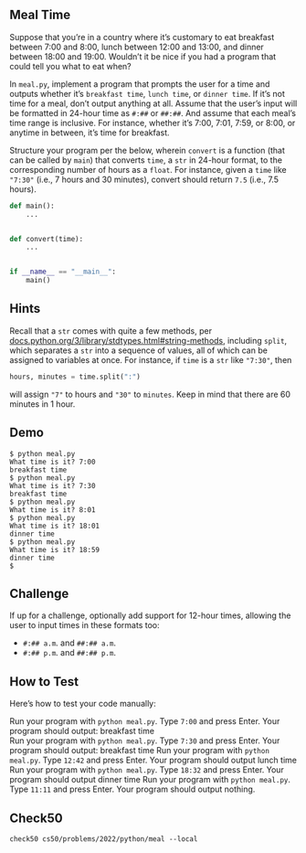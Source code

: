 ## Meal Time

Suppose that you’re in a country where it’s customary to eat breakfast between 7:00 and 8:00, lunch between 12:00 and 13:00, and dinner between 18:00 and 19:00. Wouldn’t it be nice if you had a program that could tell you what to eat when?

In `meal.py`, implement a program that prompts the user for a time and outputs whether it’s `breakfast time`, `lunch time`, or `dinner time`. If it’s not time for a meal, don’t output anything at all. Assume that the user’s input will be formatted in 24-hour time as `#:##` or `##:##`. And assume that each meal’s time range is inclusive. For instance, whether it’s 7:00, 7:01, 7:59, or 8:00, or anytime in between, it’s time for breakfast.

Structure your program per the below, wherein `convert` is a function (that can be called by `main`) that converts `time`, a `str` in 24-hour format, to the corresponding number of hours as a `float`. For instance, given a `time` like `"7:30"` (i.e., 7 hours and 30 minutes), convert should return `7.5` (i.e., 7.5 hours).

```python
def main():
    ...


def convert(time):
    ...


if __name__ == "__main__":
    main()
```

## Hints
Recall that a `str` comes with quite a few methods, per [docs.python.org/3/library/stdtypes.html#string-methods](https://docs.python.org/3/library/stdtypes.html#string-methods), including `split`, which separates a `str` into a sequence of values, all of which can be assigned to variables at once. For instance, if `time` is a `str` like `"7:30"`, then
```python
hours, minutes = time.split(":")
```
will assign `"7"` to hours and `"30"` to `minutes`.
Keep in mind that there are 60 minutes in 1 hour.

## Demo
```
$ python meal.py                                                                
What time is it? 7:00                                                           
breakfast time                                                                  
$ python meal.py                                                                
What time is it? 7:30                                                           
breakfast time                                                                  
$ python meal.py                                                                
What time is it? 8:01                                                           
$ python meal.py                                                                
What time is it? 18:01                                                          
dinner time
$ python meal.py                                                                
What time is it? 18:59                                                          
dinner time                                                                     
$
```

## Challenge
If up for a challenge, optionally add support for 12-hour times, allowing the user to input times in these formats too:
- `#:## a.m`. and `##:## a.m`.
- `#:## p.m`. and `##:## p.m`.

## How to Test
Here’s how to test your code manually:

Run your program with `python meal.py`. Type `7:00` and press Enter. Your program should output:
breakfast time   
Run your program with `python meal.py`. Type `7:30` and press Enter. Your program should output:
breakfast time
Run your program with `python meal.py`. Type `12:42` and press Enter. Your program should output
lunch time
Run your program with `python meal.py`. Type `18:32` and press Enter. Your program should output
dinner time
Run your program with `python meal.py`. Type `11:11` and press Enter. Your program should output nothing.

## Check50
```
check50 cs50/problems/2022/python/meal --local
```